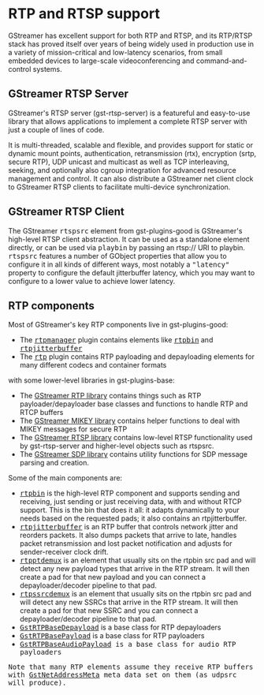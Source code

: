 # RTP and RTSP support

GStreamer has excellent support for both RTP and RTSP, and its RTP/RTSP
stack has proved itself over years of being widely used in production use
in a variety of mission-critical and low-latency scenarios, from small
embedded devices to large-scale videoconferencing and command-and-control
systems.

## GStreamer RTSP Server

GStreamer's RTSP server (gst-rtsp-server) is a featureful and easy-to-use
library that allows applications to implement a complete RTSP server with
just a couple of lines of code.

It is multi-threaded, scalable and flexible, and provides support for
static or dynamic mount points, authentication, retransmission (rtx),
encryption (srtp, secure RTP), UDP unicast and multicast as well as
TCP interleaving, seeking, and optionally also cgroup integration for
advanced resource management and control. It can also distribute a
GStreamer net client clock to GStreamer RTSP clients to facilitate
multi-device synchronization.


## GStreamer RTSP Client

The GStreamer <tt>rtspsrc</tt> element from gst-plugins-good is GStreamer's
high-level RTSP client abstraction. It can be used as a standalone element
directly, or can be used via <tt>playbin</tt> by passing an rtsp:// URI to
playbin. <tt>rtspsrc</tt> features a number of GObject properties that allow
you to configure it in all kinds of different ways, most notably a
<tt>"latency"</tt> property to configure the default jitterbuffer latency,
which you may want to configure to a lower value to achieve lower latency.


## RTP components

Most of GStreamer's key RTP components live in gst-plugins-good:
* The <tt><a href="/data/doc/gstreamer/head/gst-plugins-good-plugins/html/gst-plugins-good-plugins-plugin-rtpmanager.html">rtpmanager</a></tt>
   plugin contains elements like
    <tt><a href="/data/doc/gstreamer/head/gst-plugins-good-plugins/html/gst-plugins-good-plugins-rtpbin.html">rtpbin</a></tt> and
    <tt><a href="/data/doc/gstreamer/head/gst-plugins-good-plugins/html/gst-plugins-good-plugins-rtpjitterbuffer.html">rtpjitterbuffer</a></tt>
* The <tt><a href="/data/doc/gstreamer/head/gst-plugins-good-plugins/html/gst-plugins-good-plugins-plugin-rtp.html">rtp</a></tt> plugin
      contains RTP payloading and depayloading elements for many different
      codecs and container formats

with some lower-level libraries in gst-plugins-base:

  *   The <a href="/data/doc/gstreamer/head/gst-plugins-base-libs/html/gstreamer-rtp.html">GStreamer RTP library</a>
      contains things such as RTP payloader/depayloader base classes and functions to handle RTP and RTCP buffers
  *   The <a href="/data/doc/gstreamer/head/gst-plugins-base-libs/html/gstreamer-mikey.html">GStreamer MIKEY library</a>
      contains helper functions to deal with MIKEY messages for secure RTP
  *   The <a href="/data/doc/gstreamer/head/gst-plugins-base-libs/html/gstreamer-rtsp.html">GStreamer RTSP library</a>
      contains low-level RTSP functionality used by gst-rtsp-server and higher-level objects such as rtspsrc.
  *   The <a href="/data/doc/gstreamer/head/gst-plugins-base-libs/html/gstreamer-sdp.html">GStreamer SDP library</a>
      contains utility functions for SDP message parsing and creation.


Some of the main components are:

* <tt><a href="/data/doc/gstreamer/head/gst-plugins-good-plugins/html/gst-plugins-good-plugins-rtpbin.html">rtpbin</a></tt>
  is the high-level RTP component and supports sending
  and receiving, just sending or just receiving data, with and without RTCP
  support. This is the bin that does it all: it adapts dynamically to your
  needs based on the requested pads; it also contains an rtpjitterbuffer.
* <tt><a href="/data/doc/gstreamer/head/gst-plugins-good-plugins/html/gst-plugins-good-plugins-rtpjitterbuffer.html">rtpjitterbuffer</a></tt>
  is an RTP buffer that controls network jitter and reorders packets. It also
  dumps packets that arrive to late, handles packet retransmission and lost
  packet notification and adjusts for sender-receiver clock drift.
* <tt><a href="/data/doc/gstreamer/head/gst-plugins-good-plugins/html/gst-plugins-good-plugins-rtpptdemux.html">rtpptdemux</a></tt>
  is an element that usually sits on the rtpbin src
  pad and will detect any new payload types that arrive in the RTP stream.
  It will then create a pad for that new payload and you can connect a
  depayloader/decoder pipeline to that pad.
* <tt><a href="/data/doc/gstreamer/head/gst-plugins-good-plugins/html/gst-plugins-good-plugins-rtpssrcdemux.html">rtpssrcdemux</a></tt>
  is an element that usually sits on the rtpbin src
  pad and will detect any new SSRCs that arrive in the RTP stream.
  It will then create a pad for that new SSRC and you can connect a
  depayloader/decoder pipeline to that pad.
* <tt><a href="/data/doc/gstreamer/head/gst-plugins-base-libs/html/gst-plugins-base-libs-gstrtpbasedepayload.html">GstRTPBaseDepayload</a></tt>
  is a base class for RTP depayloaders
* <tt><a href="/data/doc/gstreamer/head/gst-plugins-base-libs/html/gst-plugins-base-libs-gstrtpbasepayload.html">GstRTPBasePayload</a></tt>
  is a base class for RTP payloaders
* <tt><a href="/data/doc/gstreamer/head/gst-plugins-base-libs/html/gst-plugins-base-libs-gstrtpbaseaudiopayload.html">GstRTPBaseAudioPayload</a>
  is a base class for audio RTP payloaders



Note that many RTP elements assume they receive RTP buffers with
<a href="/data/doc/gstreamer/head/gstreamer-libs/html/gstreamer-libs-GstNetAddressMeta.html">GstNetAddressMeta</a>
meta data set on them (as udpsrc will produce).

